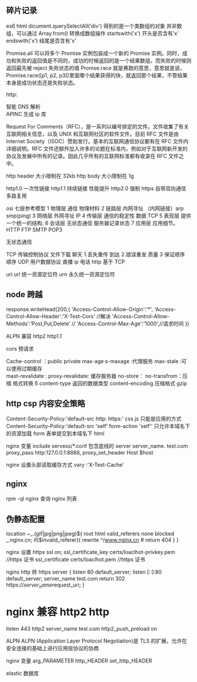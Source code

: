 ## 碎片记录

es6
html dicument.querySelectAll('div') 得到的是一个类数组的对象 并非数组，可以通过 Array.from() 转换成数组操作
startswith('x') 开头是否含有'x'
endswith('x') 结尾是否含有'x'

Promise.all 可以将多个 Promise 实例包装成一个新的 Promise 实例。同时，成功和失败的返回值是不同的，成功的时候返回的是一个结果数组，而失败的时候则返回最先被 reject 失败状态的值
Promse.race 就是赛跑的意思，意思就是说，Promise.race([p1, p2,
p3])里面哪个结果获得的快，就返回那个结果，不管结果本身是成功状态还是失败状态。

http:

智能 DNS 解析  
APINC 生成 ip 库

Request For Comments（RFC），是一系列以编号排定的文件。文件收集了有关互联网相关信息，以及 UNIX 和互联网社区的软件文件。目前 RFC 文件是由 Internet Society（ISOC）赞助发行。基本的互联网通信协议都有在 RFC 文件内详细说明。RFC 文件还额外加入许多的论题在标准内，例如对于互联网新开发的协议及发展中所有的记录。因此几乎所有的互联网标准都有收录在 RFC 文件之中。

http header 大小限制在 32kb
http body 大小限制在 1g

http1.0 一次性链接
http1.1 持续链接 性能提升
http2.0 强制 https 自带双向通信 多路复用

osi 七层参考模型
1 物理层 通信 物理材料
2 链路层 内网寻址 （内网链接）arp smp(ping)
3 网络层 外网寻址 IP
4 传输层 通信的稳定性 数据 TCP
5 表现层 提供一个统一的结构.
6 会话层 无状态通信 服务器记录状态
7 应用层 应用细节。HTTP FTP SMTP POP3

无状态通信

TCP 传输控制协议 文件下载 聊天 1.丢失重传 到达 2.错误重发 质量 3 保证顺序 顺序
UDP 用户数据协议 直播 ip 电话
http 基于 TCP

uri
url 统一资源定位符
urn 永久统一资源定位符

## node 跨越

response.writeHead(200,{
'Access-Control-Allow-Origin':'\*',
'Access-Control-Allow-Header':'X-Test-Cors' //解决
'Access-Control-Allow-Methods':‘Post,Put,Delete’ //
'Access-Control-Max-Age':'1000',//请求时间
})

ALPN 兼容 http2 http1.1

cors 预请求

Cache-control ：public private
max-age
s-maxage :代理服务
max-stale :可以使用过期缓存  
mast-revalidate :
proxy-revalidate: 缓存服务器
no-store：
no-transfrom：压缩 格式转换
ß
content-type 返回的数据类型
content-encoding 压缩格式 gzip

## http csp 内容安全策略

Content-Security-Policy:'default-src http: https:' css js 只能是应用的方式
Content-Security-Policy:'default-src \'self\' form-action \'self\'‘ 只允许本域名下的资源加载 form 表单提交到本域名下
html

<meta http-equiv="Content-Security-Policy" content="script-src 'self' ">

nginx 变量
include servess/\*.conf 包含底线的 server
server_name. test.com
proxy_pass http:127.0.0.1:8888,
proxy_set_header Host $host

nginx 设置头部读取缓存方式
vary :'X-Test-Cache'

## nginx

rpm -ql nginx 查询 nginx 列表

## 伪静态配置

location ~_\.(gif|jpg|png|jpeg)${
root html
valid_referers none blocked _.nginx.cn;
if($invalid_referer){
rewrite ^/www.nginx.cn # return 404
}
}

nginx 设置 https
ssl on;
ssl_certificate_key certs/loaclhot-privkey.pem //https 证书
ssl_certificate certs/loaclhot.pem //https 证书

nginx http 转 https
server {
listen 80 default_server;
listen [::]:80 default_server;
server_name test.com
return 302 https://$server_name$request_uri;
}

# nginx 兼容 http2 http

listen 443 http2
server_name test.com
http2_push_preload on

ALPN ALPN (Application Layer Protocol Negotiation)是 TLS 的扩展，允许在安全连接的基础上进行应用层协议的协商

nginx 变量
arg_PARAMETER
http_HEADER
set_http_HEADER

<!-- nginx
shell
postcss
webpack plugin
基本规范
babel 插件
drag
rx.js
类型检测
jsdoc
存储
gitlab 搭建
npm 私有仓库
webpack+ loader+plugin
graphql
自动化测试发布环境
数据结构
监控 容错
设计模式

markdown
lint
jest+enzyme
正则
抓包
docker
typeScript -->

elastic 数据库
